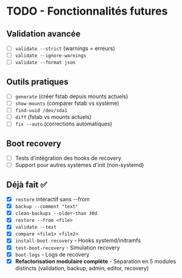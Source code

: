 # TODO - Fonctionnalités futures

## Validation avancée  
- [ ] `validate --strict` (warnings = erreurs)
- [ ] `validate --ignore-warnings`
- [ ] `validate --format json`

## Outils pratiques
- [ ] `generate` (créer fstab depuis mounts actuels)
- [ ] `show-mounts` (comparer fstab vs système)
- [ ] `find-uuid /dev/sda1`
- [ ] `diff` (fstab vs mounts actuels)
- [ ] `fix --auto` (corrections automatiques)

## Boot recovery
- [ ] Tests d'intégration des hooks de recovery
- [ ] Support pour autres systèmes d'init (non-systemd)

## Déjà fait ✅
- [x] `restore` interactif sans --from
- [x] `backup --comment "text"`  
- [x] `clean-backups --older-than 30d`
- [x] `restore --from <file>`
- [x] `validate --test`
- [x] `compare <file1> <file2>`
- [x] `install-boot-recovery` - Hooks systemd/initramfs
- [x] `test-boot-recovery` - Simulation recovery
- [x] `boot-logs` - Logs de recovery
- [x] **Refactorisation modulaire complète** - Séparation en 5 modules distincts (validation, backup, admin, editor, recovery)